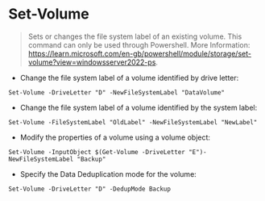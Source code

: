 # Set-Volume

> Sets or changes the file system label of an existing volume.
> This command can only be used through Powershell.
> More Information: <https://learn.microsoft.com/en-gb/powershell/module/storage/set-volume?view=windowsserver2022-ps>.

- Change the file system label of a volume identified by drive letter:

`Set-Volume -DriveLetter "D" -NewFileSystemLabel "DataVolume"`

- Change the file system label of a volume identified by the system label:

`Set-Volume -FileSystemLabel "OldLabel" -NewFileSystemLabel "NewLabel"` 

- Modify the properties of a volume using a volume object:

`Set-Volume -InputObject $(Get-Volume -DriveLetter "E")-NewFileSystemLabel "Backup"`

- Specify the Data Deduplication mode for the volume:

`Set-Volume -DriveLetter "D" -DedupMode Backup`


